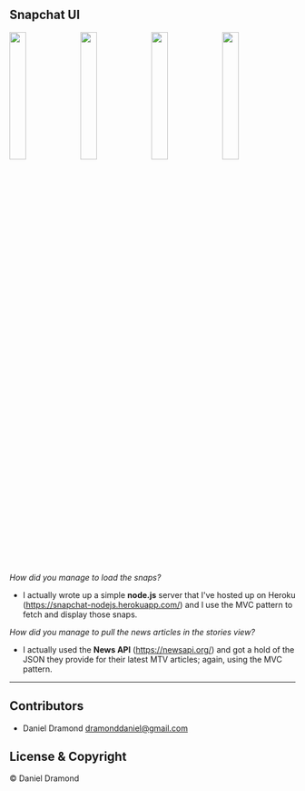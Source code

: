 ## Snapchat UI

<p float="center">
  <img src="https://user-images.githubusercontent.com/19694636/44957769-ae43ae80-aecd-11e8-8c89-00bce6d3f3e2.gif" width="24%" />
  <img src="https://user-images.githubusercontent.com/19694636/44957448-b64e1f00-aeca-11e8-8de7-7e06745ad22b.PNG" width="24%" /> 
  <img src="https://user-images.githubusercontent.com/19694636/44957438-97e82380-aeca-11e8-8577-df6e3a163d4c.gif" width="24%" />
  <img src="https://user-images.githubusercontent.com/19694636/44957587-6b80d700-aecb-11e8-8f82-92df77319ed1.gif" width="24%" />
</p>

<i>How did you manage to load the snaps?</i>
- I actually wrote up a simple **node.js** server that I've hosted up on Heroku (https://snapchat-nodejs.herokuapp.com/) and I use the MVC pattern to fetch and display those snaps.

<i>How did you manage to pull the news articles in the stories view?</i>
- I actually used the **News API** (https://newsapi.org/) and got a hold of the JSON they provide for their latest MTV articles; again, using the MVC pattern.

---

## Contributors 
- Daniel Dramond <dramonddaniel@gmail.com>

## License & Copyright

© Daniel Dramond
